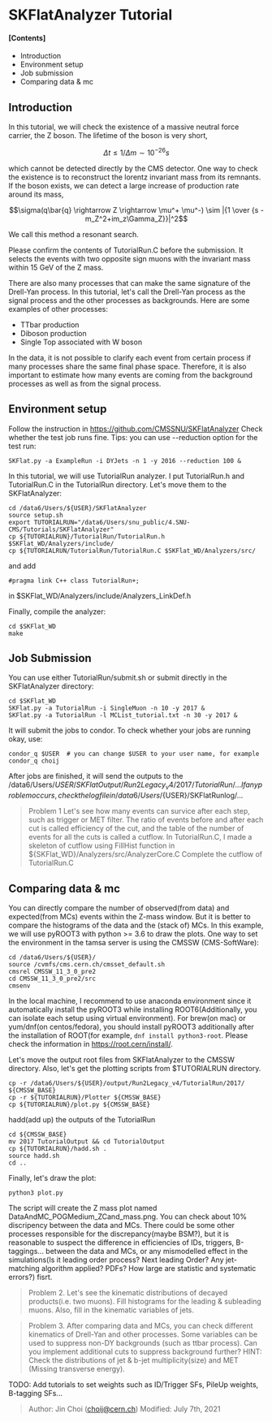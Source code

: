 # SKFlatAnalyzer Tutorial
#### [Contents]
- Introduction
- Environment setup
- Job submission
- Comparing data & mc

## Introduction
In this tutorial, we will check the existence of a massive neutral force carrier, the Z boson. 
The lifetime of the boson is very short,

```math
\Delta t \le 1/\Delta m \sim 10^{-26}s
```

which cannot be detected directly by the CMS detector. 
One way to check the existence is to reconstruct the lorentz invariant mass from its remnants. 
If the boson exists, we can detect a large increase of production rate around its mass,
   
```math
\sigma(q\bar{q} \rightarrow Z \rightarrow \mu^+ \mu^-) \sim |{1 \over {s - m_Z^2+im_z\Gamma_Z}}|^2
```

We call this method a resonant search.

Please confirm the contents of TutorialRun.C before the submission. It selects the events with two opposite sign muons with the invariant mass within 15 GeV of the Z mass.

There are also many processes that can make the same signature of the Drell-Yan process. 
In this tutorial, let's call the Drell-Yan process as the signal process and the other processes as backgrounds. Here are some examples of other processes:
- TTbar production
- Diboson production
- Single Top associated with W boson

In the data, it is not possible to clarify each event from certain process if many processes share the same final phase space. Therefore, it is also important to estimate how many events are coming from the background processes as well as from the signal process.

## Environment setup
Follow the instruction in https://github.com/CMSSNU/SKFlatAnalyzer
Check whether the test job runs fine. Tips: you can use --reduction option for the test run:
```
SKFlat.py -a ExampleRun -i DYJets -n 1 -y 2016 --reduction 100 &
```

In this tutorial, we will use TutorialRun analyzer. I put TutorialRun.h and TutorialRun.C in the TutorialRun directory. Let's move them to the SKFlatAnalyzer:
```
cd /data6/Users/${USER}/SKFlatAnalyzer
source setup.sh
export TUTORIALRUN="/data6/Users/snu_public/4.SNU-CMS/Tutorials/SKFlatAnalyzer"
cp ${TUTORIALRUN}/TutorialRun/TutorialRun.h $SKFlat_WD/Analyzers/include/
cp ${TUTORIALRUN/TutorialRun/TutorialRun.C $SKFlat_WD/Analyzers/src/
```
and add
```
#pragma link C++ class TutorialRun+;
```
in $SKFlat_WD/Analyzers/include/Analyzers_LinkDef.h

Finally, compile the analyzer:
```
cd $SKFlat_WD
make
```

## Job Submission
You can use either TutorialRun/submit.sh or submit directly in the SKFlatAnalyzer directory:
```
cd $SKFlat_WD
SKFlat.py -a TutorialRun -i SingleMuon -n 10 -y 2017 &
SKFlat.py -a TutorialRun -l MCList_tutorial.txt -n 30 -y 2017 &
```
It will submit the jobs to condor. To check whether your jobs are running okay, use:
```
condor_q $USER	# you can change $USER to your user name, for example condor_q choij
```

After jobs are finished, it will send the outputs to the /data6/Users/${USER}/SKFlatOutput/Run2Legacy_v4/2017/TutorialRun/... 
If any problem occurs, check the log file in /data6/Users/${USER}/SKFlatRunlog/...

> Problem 1
> Let's see how many events can survice after each step, such as trigger or MET filter.
> The ratio of events before and after each cut is called efficiency of the cut,
> and the table of the number of events for all the cuts is called a cutflow.
> In TutorialRun.C, I made a skeleton of cutflow using FillHist function in ${SKFlat_WD}/Analyzers/src/AnalyzerCore.C
> Complete the cutflow of TutorialRun.C


## Comparing data & mc
You can directly compare the number of observed(from data) and expected(from MCs) events within the Z-mass window. 
But it is better to compare the histograms of the data and the (stack of) MCs. 
In this example, we will use pyROOT3 with python >= 3.6 to draw the plots. 
One way to set the environment in the tamsa server is using the CMSSW (CMS-SoftWare):
```
cd /data6/Users/${USER}/
source /cvmfs/cms.cern.ch/cmsset_default.sh
cmsrel CMSSW_11_3_0_pre2
cd CMSSW_11_3_0_pre2/src
cmsenv
```
In the local machine, I recommend to use anaconda environment since it automatically install the pyROOT3 while installing ROOT6(Additionally, you can isolate each setup using virtual environment).
For brew(on mac) or yum/dnf(on centos/fedora), you should install pyROOT3 additionally after the installation of ROOT(for example, `dnf install python3-root`. Please check the information in https://root.cern/install/.

Let's move the output root files from SKFlatAnalyzer to the CMSSW directory. Also, let's get the plotting scripts from $TUTORIALRUN directory.
```
cp -r /data6/Users/${USER}/output/Run2Legacy_v4/TutorialRun/2017/ ${CMSSW_BASE}
cp -r ${TUTORIALRUN}/Plotter ${CMSSW_BASE}
cp ${TUTORIALRUN}/plot.py ${CMSSW_BASE}
```

hadd(add up) the outputs of the TutorialRun
```
cd ${CMSSW_BASE}
mv 2017 TutorialOutput && cd TutorialOutput
cp ${TUTORIALRUN}/hadd.sh .
source hadd.sh
cd ..
```

Finally, let's draw the plot:
```
python3 plot.py
```
The script will create the Z mass plot named DataAndMC_POGMedium_ZCand_mass.png. You can check about 10% discripency between the data and MCs. There could be some other processes responsible for the discrepancy(maybe BSM?), but it is reasonable to suspect the difference in efficiencies of IDs, triggers, B-taggings... between the data and MCs, or any mismodelled effect in the simulations(Is it leading order process? Next leading Order? Any jet-matching algorithm applied? PDFs? How large are statistic and systematic errors?) fisrt.

> Problem 2. Let's see the kinematic distributions of decayed products(i.e. two muons).
> Fill histograms for the leading & subleading muons. Also, fill in the kinematic variables of jets.

> Problem 3. After comparing data and MCs, you can check different kinematics of Drell-Yan and other processes.
> Some variables can be used to suppress non-DY backgrounds (such as ttbar process).
> Can you implement additional cuts to suppress background further?
> HINT: Check the distributions of jet & b-jet multiplicity(size) and MET (Missing transverse energy).

TODO: Add tutorials to set weights such as ID/Trigger SFs, PileUp weights, B-tagging SFs...

> Author: Jin Choi (choij@cern.ch)
> Modified: July 7th, 2021
